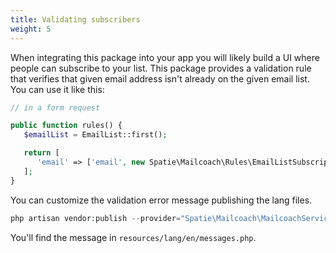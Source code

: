 ```yaml
---
title: Validating subscribers
weight: 5
---
```


When integrating this package into your app you will likely build a UI where people can subscribe to your list. This package provides a validation rule that verifies that given email address isn't already on the given email list. You can use it like this:

```php
// in a form request

public function rules() {
   $emailList = EmailList::first();

   return [
      'email' => ['email', new Spatie\Mailcoach\Rules\EmailListSubscriptionRule($emailList)]
   ];
}
```

You can customize the validation error message publishing the lang files.

```php
php artisan vendor:publish --provider="Spatie\Mailcoach\MailcoachServiceProvider" --tag="lang"
```

You'll find the message in `resources/lang/en/messages.php`.
